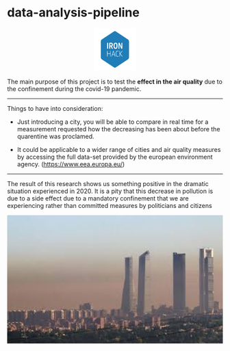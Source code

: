 # data-analysis-pipeline

<p align="center">
  <img width="100" height="100" src=INPUT/ironhack_logo.jpg?raw=true "Title">
</p>

The main purpose of this project is to test the **effect in the air quality** due to the confinement during the covid-19 pandemic.

***

Things to have into consideration:

- Just introducing a city, you will be able to compare in real time for a measurement requested how the decreasing has been about before the quarentine was proclamed. 

- It could be applicable to a wider range of cities and air quality measures by accessing the full data-set provided by the european environment agency. (https://www.eea.europa.eu/)

***


The result of this research shows us something positive in the dramatic situation experienced in 2020. It is a pity that this decrease in pollution is due to a side effect due to a mandatory confinement that we are experiencing rather than committed measures by politicians and citizens


<p align="center">
  <img width="800" height="300" src=INPUT/air.jpeg?raw=true "Title">
</p>















